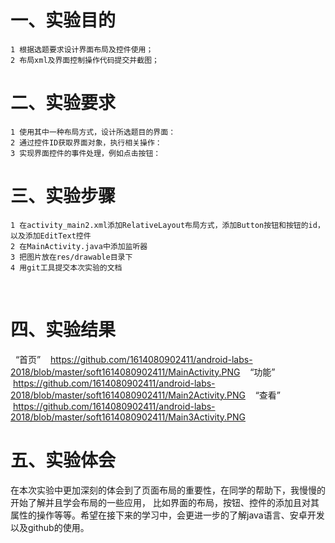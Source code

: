 # 一、实验目的
    1 根据选题要求设计界面布局及控件使用；
    2 布局xml及界面控制操作代码提交并截图；

# 二、实验要求
    1 使用其中一种布局方式，设计所选题目的界面：
    2 通过控件ID获取界面对象，执行相关操作：
    3 实现界面控件的事件处理，例如点击按钮：
    
# 三、实验步骤
    1 在activity_main2.xml添加RelativeLayout布局方式，添加Button按钮和按钮的id，以及添加EditText控件
    2 在MainActivity.java中添加监听器
    3 把图片放在res/drawable目录下
    4 用git工具提交本次实验的文档
    
# 四、实验结果
   “首页”
    https://github.com/1614080902411/android-labs-2018/blob/master/soft1614080902411/MainActivity.PNG
    “功能”
    https://github.com/1614080902411/android-labs-2018/blob/master/soft1614080902411/Main2Activity.PNG
    “查看”
    https://github.com/1614080902411/android-labs-2018/blob/master/soft1614080902411/Main3Activity.PNG

# 五、实验体会
  
在本次实验中更加深刻的体会到了页面布局的重要性，在同学的帮助下，我慢慢的开始了解并且学会布局的一些应用，
比如界面的布局，按钮、控件的添加且对其属性的操作等等。希望在接下来的学习中，会更进一步的了解java语言、安卓开发以及github的使用。
